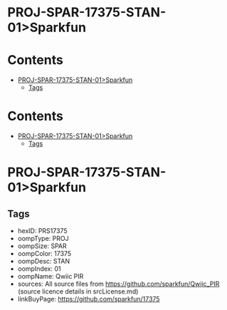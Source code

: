 
PROJ-SPAR-17375-STAN-01>Sparkfun
================================

Contents
========

* [PROJ-SPAR-17375-STAN-01>Sparkfun](#proj-spar-17375-stan-01sparkfun)
	* [Tags](#tags)

Contents
========

* [PROJ-SPAR-17375-STAN-01>Sparkfun](#proj-spar-17375-stan-01sparkfun)
	* [Tags](#tags)

# PROJ-SPAR-17375-STAN-01>Sparkfun

## Tags

- hexID: PRS17375
- oompType: PROJ
- oompSize: SPAR
- oompColor: 17375
- oompDesc: STAN
- oompIndex: 01
- oompName: Qwiic PIR
- sources: All source files from https://github.com/sparkfun/Qwiic_PIR (source licence details in srcLicense.md)
- linkBuyPage: https://github.com/sparkfun/17375
